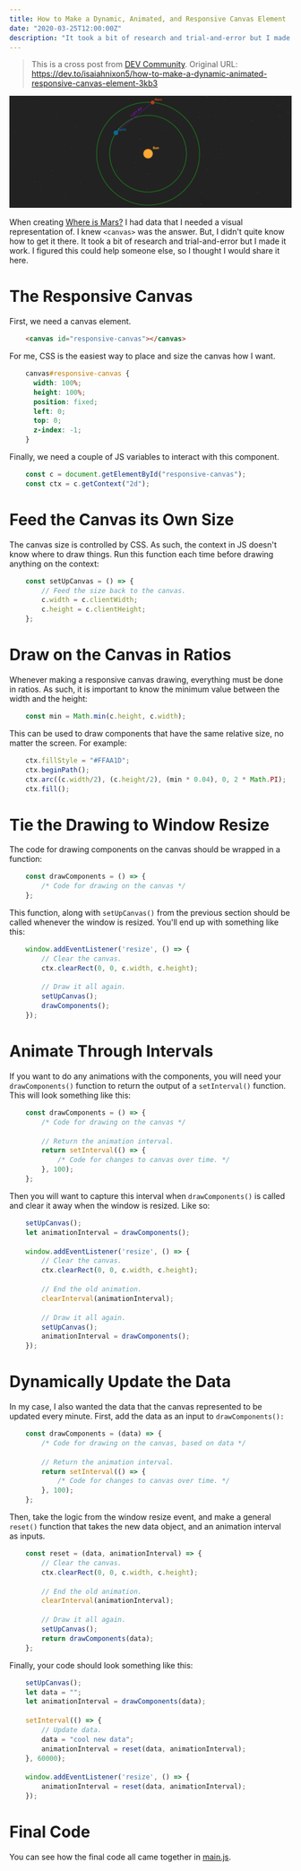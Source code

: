 ```yaml
---
title: How to Make a Dynamic, Animated, and Responsive Canvas Element
date: "2020-03-25T12:00:00Z"
description: "It took a bit of research and trial-and-error but I made it work."
---
```


> This is a cross post from [DEV Community](https://dev.to). Original URL: https://dev.to/isaiahnixon5/how-to-make-a-dynamic-animated-responsive-canvas-element-3kb3

![A visual representation of the orbits of Earth and Mars around the sun with the distance between them marked in astronomical units.](responsive-canvas.png)

When creating [Where is Mars?](https://where-is-mars.isaiahnixon.com/) I had data that I needed a visual representation of. I knew `<canvas>` was the answer. But, I didn't quite know how to get it there. It took a bit of research and trial-and-error but I made it work. I figured this could help someone else, so I thought I would share it here.

# The Responsive Canvas

First, we need a canvas element.
```html
    <canvas id="responsive-canvas"></canvas>
```
For me, CSS is the easiest way to place and size the canvas how I want.
```css
    canvas#responsive-canvas {
      width: 100%;
      height: 100%;
      position: fixed;
      left: 0;
      top: 0;
      z-index: -1;
    }
```
Finally, we need a couple of JS variables to interact with this component.
```js
    const c = document.getElementById("responsive-canvas");
    const ctx = c.getContext("2d");
```
# Feed the Canvas its Own Size

The canvas size is controlled by CSS. As such, the context in JS doesn't know where to draw things. Run this function each time before drawing anything on the context:
```js
    const setUpCanvas = () => {
    	// Feed the size back to the canvas.
        c.width = c.clientWidth;
        c.height = c.clientHeight;
    };
```
# Draw on the Canvas in Ratios

Whenever making a responsive canvas drawing, everything must be done in ratios. As such, it is important to know the minimum value between the width and the height:
```js
    const min = Math.min(c.height, c.width);
```
This can be used to draw components that have the same relative size, no matter the screen. For example:
```js
    ctx.fillStyle = "#FFAA1D";
    ctx.beginPath();
    ctx.arc((c.width/2), (c.height/2), (min * 0.04), 0, 2 * Math.PI);
    ctx.fill();
```
# Tie the Drawing to Window Resize

The code for drawing components on the canvas should be wrapped in a function:
```js
    const drawComponents = () => {
    	/* Code for drawing on the canvas */
    };
```
This function, along with `setUpCanvas()` from the previous section should be called whenever the window is resized. You'll end up with something like this:
```js
    window.addEventListener('resize', () => {
    	// Clear the canvas.
    	ctx.clearRect(0, 0, c.width, c.height);
    
    	// Draw it all again.
    	setUpCanvas();
    	drawComponents();
    });
```
# Animate Through Intervals

If you want to do any animations with the components, you will need your `drawComponents()` function to return the output of a `setInterval()` function. This will look something like this:
```js
    const drawComponents = () => {
    	/* Code for drawing on the canvas */
    
    	// Return the animation interval.
    	return setInterval(() => {
    		/* Code for changes to canvas over time. */
    	}, 100);
    };
```
Then you will want to capture this interval when `drawComponents()` is called and clear it away when the window is resized. Like so:
```js
    setUpCanvas();
    let animationInterval = drawComponents();
    
    window.addEventListener('resize', () => {
    	// Clear the canvas.
    	ctx.clearRect(0, 0, c.width, c.height);
    
    	// End the old animation.
    	clearInterval(animationInterval);
    
    	// Draw it all again.
    	setUpCanvas();
    	animationInterval = drawComponents();
    });
```
# Dynamically Update the Data

In my case, I also wanted the data that the canvas represented to be updated every minute. First, add the data as an input to `drawComponents():`
```js
    const drawComponents = (data) => {
    	/* Code for drawing on the canvas, based on data */
    
    	// Return the animation interval.
    	return setInterval(() => {
    		/* Code for changes to canvas over time. */
    	}, 100);
    };
```
Then, take the logic from the window resize event, and make a general `reset()` function that takes the new data object, and an animation interval as inputs.
```js
    const reset = (data, animationInterval) => {
    	// Clear the canvas.
    	ctx.clearRect(0, 0, c.width, c.height);
    
    	// End the old animation.
    	clearInterval(animationInterval);
    
    	// Draw it all again.
    	setUpCanvas();
    	return drawComponents(data);
    };
```
Finally, your code should look something like this:
```js
    setUpCanvas();
    let data = "";
    let animationInterval = drawComponents(data);
    
    setInterval(() => {
    	// Update data.
    	data = "cool new data";
    	animationInterval = reset(data, animationInterval);
    }, 60000);
    
    window.addEventListener('resize', () => {
    	animationInterval = reset(data, animationInterval);
    });
```

# Final Code
You can see how the final code all came together in [main.js](https://github.com/isaiahnixon/where-is-mars/blob/d375e9877b8c29c035b8843ef8a75d5aed2cc9f5/js/main.js).